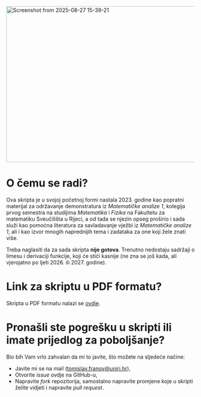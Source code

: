 <img width="2346" height="416" alt="Screenshot from 2025-08-27 15-39-21" src="https://github.com/user-attachments/assets/2cac10e2-1f9b-442c-968d-67866781289d" />

# O čemu se radi?
Ova skripta je u svojoj početnoj formi nastala 2023. godine kao popratni materijal za održavanje demonstratura iz _Matematičke analize 1_, kolegija prvog semestra na studijima _Matematika_ i _Fizika_ na Fakultetu za matematiku Sveučilišta u Rijeci, a od tada se njezin opseg proširio i sada služi kao pomoćna literatura za savladavanje vježbi iz _Matematičke analize 1_, ali i kao izvor mnogih naprednijih tema i zadataka za one koji žele znati više.

Treba naglasiti da za sada skripta **nije gotova**. Trenutno nedostaju sadržaji o limesu i derivaciji funkcije, koji će stići kasnije (ne zna se još kada, ali vjerojatno po ljeti 2026. ili 2027. godine).

# Link za skriptu u PDF formatu?

Skripta u PDF formatu nalazi se [ovdje](https://github.com/user-attachments/files/22176205/main.pdf).

# Pronašli ste pogrešku u skripti ili imate prijedlog za poboljšanje?
Bio bih Vam vrlo zahvalan da mi to javite, što možete na sljedeće načine:
- Javite mi se na mail (tomislav.franov@uniri.hr),
- Otvorite *issue* ovdje na GitHub-u,
- Napravite *fork* repozitorija, samostalno napravite promjene koje u skripti želite vidjeti i napravite *pull request*.
